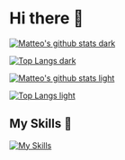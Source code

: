 # Hi there 👋

<!--
**matteo-luraghi/matteo-luraghi** is a ✨ _special_ ✨ repository because its `README.md` (this file) appears on your GitHub profile.

Here are some ideas to get you started:

- 🔭 I’m currently working on ...
- 🌱 I’m currently learning ...
- 👯 I’m looking to collaborate on ...
- 🤔 I’m looking for help with ...
- 💬 Ask me about ...
- 📫 How to reach me: ...
- 😄 Pronouns: ...
- ⚡ Fun fact: ...
-->

[![Matteo's github stats dark](https://github-readme-stats.vercel.app/api?username=matteo-luraghi&theme=tokyonight&count_private=true&show_icons=true)](https://github.com/anuraghazra/github-readme-stats#gh-dark-mode-only)

[![Top Langs dark](https://github-readme-stats.vercel.app/api/top-langs/?username=matteo-luraghi&theme=tokyonight&langs_count=10&layout=compact&hide=shell,lua)](https://github.com/anuraghazra/github-readme-stats#gh-dark-mode-only)

[![Matteo's github stats light](https://github-readme-stats.vercel.app/api?username=matteo-luraghi&theme=vue&count_private=true&show_icons=true)](https://github.com/anuraghazra/github-readme-stats#gh-light-mode-only)

[![Top Langs light](https://github-readme-stats.vercel.app/api/top-langs/?username=matteo-luraghi&theme=vue&langs_count=10&layout=compact&hide=shell,lua)](https://github.com/anuraghazra/github-readme-stats#gh-light-mode-only)


## My Skills 🤹
[![My Skills](https://skillicons.dev/icons?i=c,java,python,js)](https://skillicons.dev)

<!-- For the future check WakaTime -->
